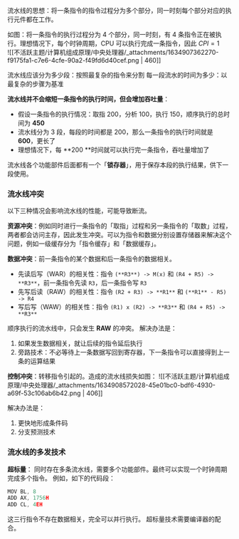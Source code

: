 流水线的思想：将一条指令的指令过程分为多个部分，同一时刻每个部分对应的执行元件都在工作。

如图：将一条指令的执行过程分为 4 个部分，同一时刻，有 4 条指令正在被执行。理想情况下，每个时钟周期，CPU 可以执行完成一条指令，因此 $CPI = 1$  
![[不活跃主题/计算机组成原理/中央处理器/_attachments/1634907362270-f9175fa1-c7e6-4cfe-90a2-f49fd6d40cef.png | 460]]

流水线应该分为多少段：按照最复杂的指令来分割
每一段流水的时间为多少：以最复杂的步骤为基准

**流水线并不会缩短一条指令的执行时间，但会增加吞吐量**：

- 假设一条指令的执行情况：取指 200，分析 100，执行 150，顺序执行的总时间为 **450**
- 流水线分为 3 段，每段的时间都是 200，那么一条指令的执行时间就是 **600**，更长了
- 理想情况下，每 **200 **时间就可以执行完一条指令，吞吐量增加了

流水线各个功能部件后面都有一个「**锁存器**」，用于保存本段的执行结果，供下一段使用。


### 流水线冲突
以下三种情况会影响流水线的性能，可能导致断流。

**资源冲突**：例如同时进行一条指令的「取指」过程和另一条指令的「取数」过程，两者都会访问主存，因此发生冲突。可以为指令和数据分别设置存储器来解决这个问题，例如一级缓存分为「指令缓存」和「数据缓存」。

**数据冲突**：前一条指令的某个数据和后一条指令的数据相关。

- 先读后写（WAR）的相关性：指令 `(**R3**) -> M(x)` 和 `(R4 + R5) -> **R3**`，前一条指令先读 `R3`，后一条指令写 `R3` 
- 先写后读（RAW）的相关性：指令 `(R2 + R3) -> **R1**` 和 `(**R1** - R5) -> R4` 
- 写后写（WAW）的相关性：指令 `(R1) x (R2) -> **R3**` 和 `(R4 + R5) -> **R3**`

顺序执行的流水线中，只会发生 **RAW** 的冲突。
解决办法是：

1. 如果发生数据相关，就让后续的指令延后执行
2. 旁路技术：不必等待上一条数据写回到寄存器，下一条指令可以直接得到上一条的运算结果

**控制冲突**：转移指令引起的。造成的流水线损失如图：
![[不活跃主题/计算机组成原理/中央处理器/_attachments/1634908572028-45e01bc0-bdf6-4930-a69f-53c106ab6b42.png | 406]]

解决办法是：

1. 更快地形成条件码
2. 分支预测技术


### 流水线的多发技术
**超标量**：
同时存在多条流水线，需要多个功能部件。最终可以实现一个时钟周期完成多个指令。
例如，如下的代码段：
```c
MOV BL, 8
ADD AX, 1756H
ADD CL, 4EH
```

这三行指令不存在数据相关，完全可以并行执行。
超标量技术需要编译器的配合。


